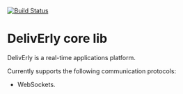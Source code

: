 [![Build Status](https://travis-ci.org/deliverly/deliverly-core.svg?branch=master)](https://travis-ci.org/deliverly/deliverly-core)

DelivErly core lib
======

DelivErly is a real-time  applications platform.

Currently supports the following communication protocols:
- WebSockets.
